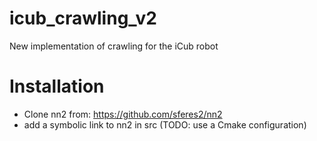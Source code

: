 # icub_crawling_v2
New implementation of crawling for the iCub robot

# Installation
- Clone nn2 from: https://github.com/sferes2/nn2
- add a symbolic link to nn2 in src (TODO: use a Cmake configuration)
